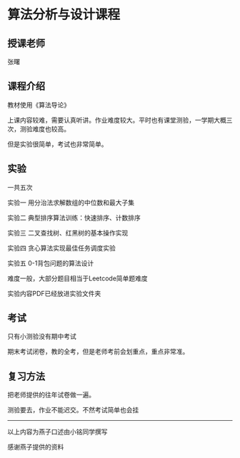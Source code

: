# 算法分析与设计课程

## 授课老师

张曙

## 课程介绍

教材使用《算法导论》

上课内容较难，需要认真听讲。作业难度较大。平时也有课堂测验，一学期大概三次，测验难度也较高。

但是实验很简单，考试也非常简单。

## 实验

一共五次

实验一 用分治法求解数组的中位数和最大子集

实验二 典型排序算法训练：快速排序、计数排序

实验三 二叉查找树、红黑树的基本操作实现

实验四 贪心算法实现最佳任务调度实验

实验五 0-1背包问题的算法设计

难度一般，大部分题目相当于Leetcode简单题难度

实验内容PDF已经放进实验文件夹

## 考试

只有小测验没有期中考试

期末考试闭卷，教的全考，但是老师考前会划重点，重点非常准。

## 复习方法

把老师提供的往年试卷做一遍。

测验要去，作业不能迟交。不然考试简单也会挂

------

以上内容为燕子口述由小铭同学撰写

感谢燕子提供的资料